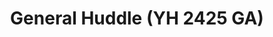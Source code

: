 ---
title: General Huddle (YH 2425 GA)
redirect_to: https://docs.google.com/spreadsheets/d/1Y-2s_9xceYXQi6YCJSGQ_tz9VvHy3L2stoMlWKj-i2I/edit?gid=105727288#gid=105727288
redirect_from: 
  - /GeneralHuddle
  - /generalhuddle
---